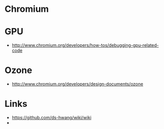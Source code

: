 # Chromium

# GPU
* http://www.chromium.org/developers/how-tos/debugging-gpu-related-code

# Ozone
* http://www.chromium.org/developers/design-documents/ozone

# Links
* https://github.com/ds-hwang/wiki/wiki
* 
